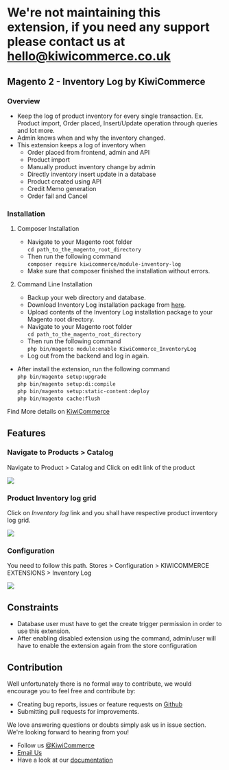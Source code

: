 # We're not maintaining this extension, if you need any support please contact us at hello@kiwicommerce.co.uk

## Magento 2 - Inventory Log by KiwiCommerce

### Overview
- Keep the log of product inventory for every single transaction. Ex. Product import, Order placed, Insert/Update operation through queries and lot more.
- Admin knows when and why the inventory changed.
- This extension keeps a log of inventory when
	- Order placed from frontend, admin and API
	- Product import
	- Manually product inventory change by admin
	- Directly inventory insert update in a database
	- Product created using API
	- Credit Memo generation
	- Order fail and Cancel
### **Installation**
 
 1. Composer Installation
      - Navigate to your Magento root folder<br />
            `cd path_to_the_magento_root_directory`<br />
      - Then run the following command<br />
          `composer require kiwicommerce/module-inventory-log`<br/>
      - Make sure that composer finished the installation without errors.

 2. Command Line Installation
      - Backup your web directory and database.
      - Download Inventory Log installation package from <a href="https://github.com/kiwicommerce/magento2-inventory-log/releases/download/v1.0.1/kiwicommerce-inventory-log-v101.zip">here</a>.
      - Upload contents of the Inventory Log installation package to your Magento root directory.
      - Navigate to your Magento root folder<br />
          `cd path_to_the_magento_root_directory`<br />
      - Then run the following command<br />
          `php bin/magento module:enable KiwiCommerce_InventoryLog`<br />
      - Log out from the backend and log in again.
   
- After install the extension, run the following command <br/>
          `php bin/magento setup:upgrade`<br />
          `php bin/magento setup:di:compile`<br />
          `php bin/magento setup:static-content:deploy`<br />
          `php bin/magento cache:flush`
          
Find More details on <a href="https://kiwicommerce.co.uk/extensions/magento2-inventory-log/" target="_blank">KiwiCommerce</a>

## Features

### Navigate to Products > Catalog

Navigate to Product > Catalog and Click on edit link of the product

<img src="https://kiwicommerce.co.uk/wp-content/uploads/2018/05/Product-View-Original.png"/><br/>

### Product Inventory log grid
Click on *Inventory log* link and you shall have respective product inventory log grid.

<img src="https://kiwicommerce.co.uk/wp-content/uploads/2018/05/Inventory-Grid-Original.png"/><br/>


### Configuration

You need to follow this path. Stores > Configuration > KIWICOMMERCE EXTENSIONS > Inventory Log

<img src="https://kiwicommerce.co.uk/wp-content/uploads/2018/05/Store-Config-Original.png"/> <br/>

## Constraints
- Database user must have to get the create trigger permission in order to use this extension.
- After enabling disabled extension using the command, admin/user will have to enable the extension again from the store configuration

## Contribution
Well unfortunately there is no formal way to contribute, we would encourage you to feel free and contribute by:
 
  - Creating bug reports, issues or feature requests on <a target="_blank" href="https://github.com/kiwicommerce/magento2-inventory-log/issues">Github</a>
  - Submitting pull requests for improvements.
    
We love answering questions or doubts simply ask us in issue section. We're looking forward to hearing from you!
 
  - Follow us <a href="https://twitter.com/KiwiCommerce">@KiwiCommerce</a>
  - <a href="mailto:support@kiwicommerce.co.uk">Email Us</a>
  - Have a look at our <a href="https://kiwicommerce.co.uk/docs/inventory-log/">documentation</a> 

